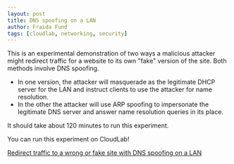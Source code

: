 ```yaml
---
layout: post
title: DNS spoofing on a LAN
author: Fraida Fund
tags: [cloudlab, networking, security]
---
```


This is an experimental demonstration of two ways a malicious attacker might redirect traffic for a website to its own "fake" version of the site. Both methods involve DNS spoofing. 

* In one version, the attacker will masquerade as the legitimate DHCP server for the LAN and instruct clients to use the attacker for name resolution. 
* In the other the attacker will use ARP spoofing to impersonate the legitimate DNS server and answer name resolution queries in its place.

It should take about 120 minutes to run this experiment.

You can run this experiment on CloudLab!

[Redirect traffic to a wrong or fake site with DNS spoofing on a LAN](https://witestlab.poly.edu/blog/redirect-traffic-to-a-wrong-or-fake-site-with-dns-spoofing-on-a-lan/)
